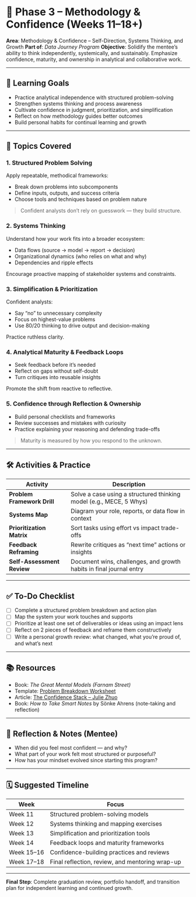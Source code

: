 # 🧭 Phase 3 – Methodology & Confidence (Weeks 11–18+)

**Area**: Methodology & Confidence – Self-Direction, Systems Thinking, and Growth
**Part of**: _Data Journey Program_
**Objective**: Solidify the mentee’s ability to think independently, systemically, and sustainably. Emphasize confidence, maturity, and ownership in analytical and collaborative work.

---

## 🌟 Learning Goals

- Practice analytical independence with structured problem-solving
- Strengthen systems thinking and process awareness
- Cultivate confidence in judgment, prioritization, and simplification
- Reflect on how methodology guides better outcomes
- Build personal habits for continual learning and growth

---

## 🧩 Topics Covered

### 1. **Structured Problem Solving**

Apply repeatable, methodical frameworks:

- Break down problems into subcomponents
- Define inputs, outputs, and success criteria
- Choose tools and techniques based on problem nature

> Confident analysts don’t rely on guesswork — they build structure.

### 2. **Systems Thinking**

Understand how your work fits into a broader ecosystem:

- Data flows (source → model → report → decision)
- Organizational dynamics (who relies on what and why)
- Dependencies and ripple effects

Encourage proactive mapping of stakeholder systems and constraints.

### 3. **Simplification & Prioritization**

Confident analysts:

- Say “no” to unnecessary complexity
- Focus on highest-value problems
- Use 80/20 thinking to drive output and decision-making

Practice ruthless clarity.

### 4. **Analytical Maturity & Feedback Loops**

- Seek feedback before it’s needed
- Reflect on gaps without self-doubt
- Turn critiques into reusable insights

Promote the shift from reactive to reflective.

### 5. **Confidence through Reflection & Ownership**

- Build personal checklists and frameworks
- Review successes and mistakes with curiosity
- Practice explaining your reasoning and defending trade-offs

> Maturity is measured by how you respond to the unknown.

---

## 🛠️ Activities & Practice

| Activity                    | Description                                                         |
| --------------------------- | ------------------------------------------------------------------- |
| **Problem Framework Drill** | Solve a case using a structured thinking model (e.g., MECE, 5 Whys) |
| **Systems Map**             | Diagram your role, reports, or data flow in context                 |
| **Prioritization Matrix**   | Sort tasks using effort vs impact trade-offs                        |
| **Feedback Reframing**      | Rewrite critiques as “next time” actions or insights                |
| **Self-Assessment Review**  | Document wins, challenges, and growth habits in final journal entry |

---

## ✅ To-Do Checklist

- [ ] Complete a structured problem breakdown and action plan
- [ ] Map the system your work touches and supports
- [ ] Prioritize at least one set of deliverables or ideas using an impact lens
- [ ] Reflect on 2 pieces of feedback and reframe them constructively
- [ ] Write a personal growth review: what changed, what you’re proud of, and what’s next

---

## 📚 Resources

- Book: _The Great Mental Models (Farnam Street)_
- Template: [Problem Breakdown Worksheet](https://www.atlassian.com/team-playbook/plays/problem-framing)
- Article: [The Confidence Stack – Julie Zhuo](https://www.juliezhuo.com/)
- Book: _How to Take Smart Notes_ by Sönke Ahrens (note-taking and reflection)

---

## 📝 Reflection & Notes (Mentee)

- When did you feel most confident — and why?
- What part of your work felt most structured or purposeful?
- How has your mindset evolved since starting this program?

---

## 🗓️ Suggested Timeline

| Week       | Focus                                           |
| ---------- | ----------------------------------------------- |
| Week 11    | Structured problem-solving models               |
| Week 12    | Systems thinking and mapping exercises          |
| Week 13    | Simplification and prioritization tools         |
| Week 14    | Feedback loops and maturity frameworks          |
| Week 15–16 | Confidence-building practices and reviews       |
| Week 17–18 | Final reflection, review, and mentoring wrap-up |

---

**Final Step**: Complete graduation review, portfolio handoff, and transition plan for independent learning and continued growth.
